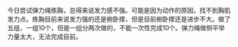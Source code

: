 
今日尝试弹力绳练胸，总得来说发力感不强。可能是因为动作的原因，找不到胸肌发力点。练胸目前来说发力强的还是俯卧撑，但是目前俯卧撑还是进步不大。做了五组，一组10个，但是一组分两次做的，不能一次性完成10个。弹力绳做侧平举力量太大，无法完成目前。
